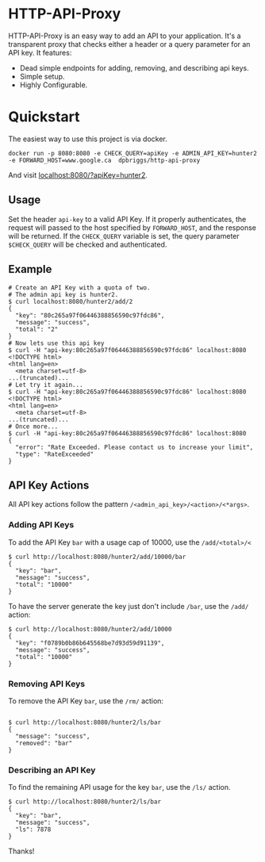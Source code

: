 # HTTP-API-Proxy

HTTP-API-Proxy is an easy way to add an API to your application.
It's a transparent proxy that checks either a header or a query parameter
for an API key. It features:

- Dead simple endpoints for adding, removing, and describing api keys.
- Simple setup.
- Highly Configurable.

# Quickstart

The easiest way to use this project is via docker.


```
docker run -p 8080:8080 -e CHECK_QUERY=apiKey -e ADMIN_API_KEY=hunter2 -e FORWARD_HOST=www.google.ca  dpbriggs/http-api-proxy
```

And visit [localhost:8080/?apiKey=hunter2](localhost:8080/?apiKey=hunter2).


## Usage

Set the header `api-key` to a valid API Key. If it properly authenticates, 
the request will passed to the host specified by `FORWARD_HOST`, and the response
will be returned. If the `CHECK_QUERY` variable is set, the query parameter
`$CHECK_QUERY` will be checked and authenticated.

## Example

```
# Create an API Key with a quota of two.
# The admin api key is hunter2.
$ curl localhost:8080/hunter2/add/2
{
  "key": "80c265a97f06446388856590c97fdc86",
  "message": "success",
  "total": "2"
}
# Now lets use this api key
$ curl -H "api-key:80c265a97f06446388856590c97fdc86" localhost:8080
<!DOCTYPE html>
<html lang=en>
  <meta charset=utf-8>
...(truncated)... 
# Let try it again...
$ curl -H "api-key:80c265a97f06446388856590c97fdc86" localhost:8080
<!DOCTYPE html>
<html lang=en>
  <meta charset=utf-8>
...(truncated)... 
# Once more...
$ curl -H "api-key:80c265a97f06446388856590c97fdc86" localhost:8080
{
  "error": "Rate Exceeded. Please contact us to increase your limit",
  "type": "RateExceeded"
}
```

## API Key Actions

All API key actions follow the pattern `/<admin_api_key>/<action>/<*args>`.

### Adding API Keys

To add the API Key `bar` with a usage cap of 10000, use the
`/add/<total>/<`

```
$ curl http://localhost:8080/hunter2/add/10000/bar
{
  "key": "bar", 
  "message": "success", 
  "total": "10000"
}
```

To have the server generate the key just don't include `/bar`,
use the `/add/` action:

```
$ curl http://localhost:8080/hunter2/add/10000
{
  "key": "f0789b0b86b645568be7d93d59d91139", 
  "message": "success", 
  "total": "10000"
}
```

### Removing API Keys

To remove the API Key `bar`, use the `/rm/` action:
```

$ curl http://localhost:8080/hunter2/ls/bar
{
  "message": "success", 
  "removed": "bar"
}

```


### Describing an API Key

To find the remaining API usage for the key `bar`, use
the `/ls/` action.

```
$ curl http://localhost:8080/hunter2/ls/bar
{
  "key": "bar", 
  "message": "success", 
  "ls": 7878
}
```


Thanks!
